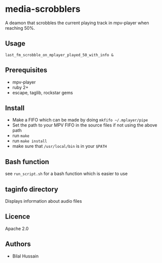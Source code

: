 media-scrobblers
================================

A deamon that scrobbles the current playing track in mpv-player when reaching 50%.

Usage
-----
`last_fm_scrobble_on_mplayer_played_50_with_info &`

Prerequisites
-------------
* mpv-player
* ruby 2+
* escape, taglib, rockstar gems

Install
-------
* Make a FIFO which can be made by doing `mkfifo ~/.mplayer/pipe`
* Set the path to your MPV FIFO in the source files if not using the above path
* run `make`
* run `make install`
* make sure that `/usr/local/bin` is in your `$PATH`


Bash function
----------
see `run_script.sh` for a bash function which is easier to use



taginfo directory
---
Displays information about audio files


Licence
-------
Apache 2.0

Authors
-------
* Bilal Hussain
